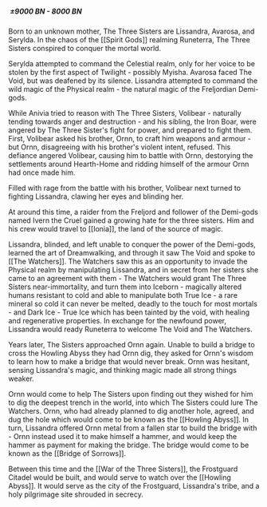 #####  ±9000 BN - 8000 BN

Born to an unknown mother, The Three Sisters are Lissandra, Avarosa, and Serylda. In the chaos of the [[Spirit Gods]] realming Runeterra, The Three Sisters conspired to conquer the mortal world. 

Serylda attempted to command the Celestial realm, only for her voice to be stolen by the first aspect of Twilight - possibly Myisha.
Avarosa faced The Void, but was deafened by its silence. 
Lissandra attempted to command the wild magic of the Physical realm - the natural magic of the Freljordian Demi-gods.

While Anivia tried to reason with The Three Sisters, Volibear - naturally tending towards anger and destruction - and his sibling, the Iron Boar, were angered by The Three Sister's fight for power, and prepared to fight them. First, Volibear asked his brother, Ornn, to craft him weapons and armour - but Ornn, disagreeing with his brother's violent intent, refused. This defiance angered Volibear, causing him to battle with Ornn, destorying the settlements around Hearth-Home and ridding himself of the armour Ornn had once made him.

Filled with rage from the battle with his brother, Volibear next turned to fighting Lissandra, clawing her eyes and blinding her.

At around this time, a raider from the Freljord and follower of the Demi-gods named Ivern the Cruel gained a growing hate for the three sisters. Him and his crew would travel to [[Ionia]], the land of the source of magic.

Lissandra, blinded, and left unable to conquer the power of the Demi-gods, learned the art of Dreamwalking, and through it saw The Void and spoke to [[The Watchers]]. The Watchers saw this as an opportunity to invade the Physical realm by manipulating Lissandra, and in secret from her sisters she came to an agreement with them - The Watchers would grant The Three Sisters near-immortality, and turn them into Iceborn - magically altered humans resistant to cold and able to manipulate both True Ice - a rare mineral so cold it can never be melted, deadly to the touch for most mortals - and Dark Ice - True Ice which has been tainted by the void, with healing and regenerative properties. In exchange for the newfound power, Lissandra would ready Runeterra to welcome The Void and The Watchers.

Years later, The Sisters approached Ornn again. Unable to build a bridge to cross the Howling Abyss they had Ornn dig, they asked for Ornn's wisdom to learn how to make a bridge that would never break. Ornn was hesitant, sensing Lissandra's magic, and thinking magic made all strong things weaker.

Ornn would come to help The Sisters upon finding out they wished for him to dig the deepest trench in the world, into which The Sisters could lure The Watchers. Ornn, who had already planned to dig another hole, agreed, and dug the hole which would come to be known as the [[Howling Abyss]].
In turn, Lissandra offered Ornn metal from a fallen star to build the bridge with - Ornn instead used it to make himself a hammer, and would keep the hammer as payment for making the bridge. The bridge would come to be known as the [[Bridge of Sorrows]].

Between this time and the [[War of the Three Sisters]], the Frostguard Citadel would be built, and would serve to watch over the [[Howling Abyss]]. It would serve as the city of the Frostguard, Lissandra's tribe, and a holy pilgrimage site shrouded in secrecy.